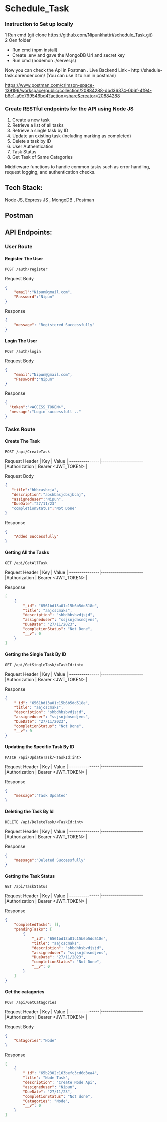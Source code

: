# Schedule_Task

### Instruction to Set up locally

1 Run cmd (git clone https://github.com/Nipunkhattri/schedule_Task.git)</br>
2 Oen folder</br>
<ul>
<li>Run cmd (npm install)</li>
<li>Create .env and gave the MongoDB Url and secret key</li>
<li>Run cmd (nodemon ./server.js)</li>
</ul>
Now you can check the Api in Postman .
Live Backend Link - http://shedule-task.onrender.com/ (You can use it to run in postman)

https://www.postman.com/crimson-space-139196/workspace/public/collection/20884288-dbd36374-0b6f-4f94-b6c1-a9c799546bd4?action=share&creator=20884288


### Create RESTful endpoints for the API using Node JS
1. Create a new task
2. Retrieve a list of all tasks
3. Retrieve a single task by ID
4. Update an existing task (including marking as completed)
5. Delete a task by ID
6. User Authentication
7. Task Status
8. Get Task of Same Catagories

Middleware functions to handle common tasks such as error handling, request logging, and authentication checks.

## Tech Stack:

Node JS, Express JS , MongoDB , Postman 

## Postman

## API Endpoints:

### User Route

#### Register The User

```http
POST /auth/register
```

Request Body
```json
{
    "email":"Nipun@gmail.com",
    "Password":"Nipun"
}
```

Response
```json
{
    "message": "Registered Successfully"
}
```

#### Login The User

```http
POST /auth/login
```

Request Body
```json
{
    "email":"Nipun@gmail.com",
    "Password":"Nipun"
}
```
Response
```json
{
  "token":"<ACCESS_TOKEN>",
  "message":"Login successfull .."
}
```

### Tasks Route

#### Create The Task

```http
POST /api/CreateTask
```

Request Header
| Key          | Value              |
---------------|---------------------
|Authorization | Bearer <JWT_TOKEN> |


Request Body
```json
{
   "title":"hbbcasbcja",
   "description":"abshbasjcbsjbcaj",
   "assigneduser":"Nipun",
   "DueDate":"27/11/23"
   "completionStatus":"Not Done"
}
```
Response
```json
{
    "Added Successfully"
}
```

#### Getting All the Tasks

```http
GET /api/GetAllTask
```

Request Header
| Key          | Value              |
---------------|---------------------
|Authorization | Bearer <JWT_TOKEN> |


Response
```json
[
    {
        "_id": "6561bd13a01c15b6b5dd518e",
        "title": "aajcscmaks",
        "description": "shbdhbsbvdjsjd",
        "assigneduser": "ssjsnjdnsndjvns",
        "DueDate": "27/11/2023",
        "completionStatus": "Not Done",
        "__v": 0
    }
]
```

#### Getting the Single Task By ID

```http
GET /api/GetSingleTask/<TaskId:int>
```

Request Header
| Key          | Value              |
---------------|---------------------
|Authorization | Bearer <JWT_TOKEN> |

Response
```json
{
    "_id": "6561bd13a01c15b6b5dd518e",
    "title": "aajcscmaks",
    "description": "shbdhbsbvdjsjd",
    "assigneduser": "ssjsnjdnsndjvns",
    "DueDate": "27/11/2023",
    "completionStatus": "Not Done",
    "__v": 0
}
```

#### Updating the Specific Task By ID

```http
PATCH /api/UpdateTask/<TaskId:int>
```

Request Header
| Key          | Value              |
---------------|---------------------
|Authorization | Bearer <JWT_TOKEN> |

Response
```json
{
    "message":"Task Updated"
}
```

#### Deleting the Task By Id

```http
DELETE /api/DeleteTask/<TaskId:int>
```

Request Header
| Key          | Value              |
---------------|---------------------
|Authorization | Bearer <JWT_TOKEN> |

Response
```json
{
    "message":"Deleted Successfully"
}
```

#### Getting the Task Status

```http
GET /api/TaskStatus
```

Request Header
| Key          | Value              |
---------------|---------------------
|Authorization | Bearer <JWT_TOKEN> |

Response
```json
{
    "completedTasks": [],
    "pendingTasks": [
        {
            "_id": "6561bd13a01c15b6b5dd518e",
            "title": "aajcscmaks",
            "description": "shbdhbsbvdjsjd",
            "assigneduser": "ssjsnjdnsndjvns",
            "DueDate": "27/11/2023",
            "completionStatus": "Not Done",
            "__v": 0
        }
    ]
}
```

#### Get the catagories

```http
POST /api/GetCatagories
```

Request Header
| Key          | Value              |
---------------|---------------------
|Authorization | Bearer <JWT_TOKEN> |


Request Body
```json
{
    "Catagories":"Node"
}
```
Response
```json
[
    {
        "_id": "65b2302c163befc3cd6d3ea4",
        "title": "Node Task",
        "description": "Create Node Api",
        "assigneduser": "Nipun",
        "DueDate": "27/11/23",
        "completionStatus": "Not done",
        "Catagories": "Node",
        "__v": 0
    }
]
```


